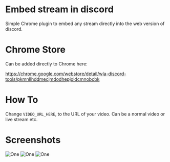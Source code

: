 # Embed stream in discord

Simple Chrome plugin to embed any stream directly into the web version of discord. 

# Chrome Store

Can be added directly to Chrome here:

https://chrome.google.com/webstore/detail/wla-discord-tools/pkmnllhddmecjmdodhepjoldcmnobcbk

# How To

Change `VIDEO_URL_HERE`, to the URL of your video. Can be a normal video or live stream etc.

# Screenshots

![One](https://i.imgur.com/XtDgE8W.jpg)
![One](https://i.imgur.com/CXjoMtA.jpg)
![One](https://i.imgur.com/jEXcLPQ.jpg)
